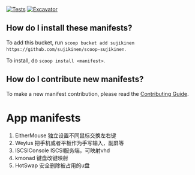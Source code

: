 [![Tests](https://github.com/SuJiKinen/scoop-sujikinen/actions/workflows/ci.yml/badge.svg)](https://github.com/SuJiKinen/scoop-sujikinen/actions/workflows/ci.yml) [![Excavator](https://github.com/SuJiKinen/scoop-sujikinen/actions/workflows/excavator.yml/badge.svg)](https://github.com/SuJiKinen/scoop-sujikinen/actions/workflows/excavator.yml)


How do I install these manifests?
---------------------------------

To add this bucket, run `scoop bucket add sujikinen https://github.com/sujikinen/scoop-sujikinen`.

To install, do `scoop install <manifest>`.

How do I contribute new manifests?
----------------------------------

To make a new manifest contribution, please read the [Contributing Guide](https://github.com/ScoopInstaller/.github/blob/main/.github/CONTRIBUTING.md).


# App manifests
1. EitherMouse 独立设置不同鼠标交换左右键
2. Weylus 把手机或者平板作为手写输入，副屏等
3. ISCSIConsole ISCSI服务端，可映射vhd
4. kmonad 键盘改键映射
5. HotSwap 安全删除被占用的u盘

